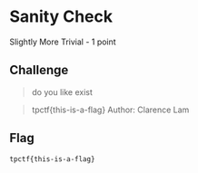 # Sanity Check
Slightly More Trivial - 1 point

## Challenge 
> do you like exist

> tpctf{this-is-a-flag}
> Author: Clarence Lam

## Flag
`tpctf{this-is-a-flag}`